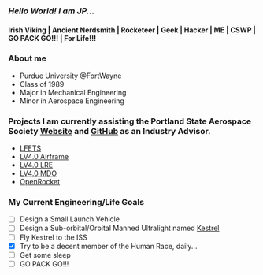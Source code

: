 ### *Hello World! I am JP...*

#### Irish Viking | Ancient Nerdsmith | Rocketeer | Geek | Hacker | ME | CSWP | GO PACK GO!!! | For Life!!!

### About me
- Purdue University @FortWayne
- Class of 1989
- Major in Mechanical Engineering
- Minor in Aerospace Engineering

### Projects I am currently assisting the Portland State Aerospace Society [Website](https://www.pdxaerospace.org/) and [GitHub](https://github.com/psas) as an Industry Advisor.
- [LFETS](https://github.com/psas/liquid-engine-test-stand)
- [LV4.0 Airframe](https://github.com/psas/lv4.0-airframe)
- [LV4.0 LRE](https://github.com/psas/liquid-propellant-engine)
- [LV4.0 MDO](https://github.com/psas/lv4-mdo)
- [OpenRocket](https://github.com/openrocket/openrocket)

### My Current Engineering/Life Goals
- [ ] Design a Small Launch Vehicle
- [ ] Design a Sub-orbital/Orbital Manned Ultralight named [Kestrel](http://www.smartfish.ch/en/smartfish/)
- [ ] Fly Kestrel to the ISS
- [X] Try to be a decent member of the Human Race, daily...
- [ ] Get some sleep
- [ ] GO PACK GO!!!

<!--
**roguextech/roguextech** is a ✨ _special_ ✨ repository because its `README.md` (this file) appears on your GitHub profile.

Here are some ideas to get you started:

- 🔭 I’m currently working on ...
- 🌱 I’m currently learning ...
- 👯 I’m looking to collaborate on ...
- 🤔 I’m looking for help with ...
- 💬 Ask me about ...
- 📫 How to reach me: ...
- 😄 Pronouns: ...
- ⚡ Fun fact: ...
-->




